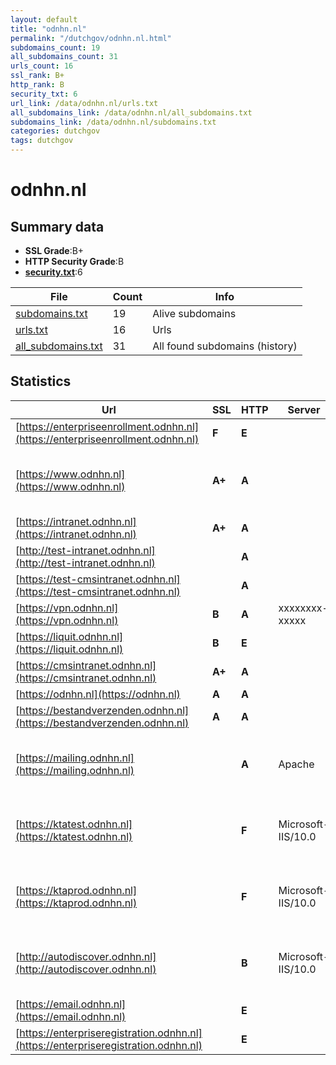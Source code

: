 ```yaml
---
layout: default
title: "odnhn.nl"
permalink: "/dutchgov/odnhn.nl.html"
subdomains_count: 19
all_subdomains_count: 31
urls_count: 16
ssl_rank: B+
http_rank: B
security_txt: 6
url_link: /data/odnhn.nl/urls.txt
all_subdomains_link: /data/odnhn.nl/all_subdomains.txt
subdomains_link: /data/odnhn.nl/subdomains.txt
categories: dutchgov
tags: dutchgov
---
```



# odnhn.nl
## Summary data


 - **SSL Grade**:B+
 - **HTTP Security Grade**:B
 - **[security.txt](https://www.digitaleoverheid.nl/nieuws/standaard-security-txt-nu-verplicht-voor-overheid/)**:6


| File       | Count | Info |
|------------|-------|------|
|[subdomains.txt](/DutchGovScope/data/odnhn.nl/subdomains.txt)|19|Alive subdomains|
|[urls.txt](/DutchGovScope/data/odnhn.nl/urls.txt)|16|Urls|
|[all_subdomains.txt](/DutchGovScope/data/odnhn.nl/all_subdomains.txt)|31|All found subdomains (history)|


## Statistics


| Url | SSL | HTTP | Server | Cookie | HSTS | CORS | CTO | CSP | XFO | XXP | RP |FP| Tech |Title |
|--------|-------|-------|------|------|------|------|------|------|------|------|------|------|------|------|
|[https://enterpriseenrollment.odnhn.nl](https://enterpriseenrollment.odnhn.nl)| **F**| **E**|| | | | | | | | :white_check_mark: | |HSTS||
|[https://www.odnhn.nl](https://www.odnhn.nl)| **A+**| **A**||:white_check_mark: |:white_check_mark: | | | :white_check_mark:| :white_check_mark: | :white_check_mark: | :white_check_mark: | |Apache Tomcat Green Valley CMS HSTS Java|Home - OD NHN|
|[https://intranet.odnhn.nl](https://intranet.odnhn.nl)| **A+**| **A**||:white_check_mark: |:white_check_mark: | | | | :white_check_mark: | :white_check_mark: | :white_check_mark: | |HSTS||
|[http://test-intranet.odnhn.nl](http://test-intranet.odnhn.nl)| | **A**||:white_check_mark: |:white_check_mark: | | | :white_check_mark:| :white_check_mark: | :white_check_mark: | :white_check_mark: | |HSTS||
|[https://test-cmsintranet.odnhn.nl](https://test-cmsintranet.odnhn.nl)| | **A**|| |:white_check_mark: | | | :white_check_mark:| :white_check_mark: | :white_check_mark: | :white_check_mark: | |HSTS|403 - Forbidden:...|
|[https://vpn.odnhn.nl](https://vpn.odnhn.nl)| **B**| **A**|xxxxxxxx-xxxxx| |:white_check_mark: | | |:warning: | :white_check_mark: | :white_check_mark: | :white_check_mark: | |HSTS||
|[https://liquit.odnhn.nl](https://liquit.odnhn.nl)| **B**| **E**|| | | | | | | | :white_check_mark: | |Bootstrap:4 HSTS|Liquit Workspace|
|[https://cmsintranet.odnhn.nl](https://cmsintranet.odnhn.nl)| **A+**| **A**|| |:white_check_mark: | | | :white_check_mark:| :white_check_mark: | :white_check_mark: | :white_check_mark: | |HSTS|403 - Forbidden:...|
|[https://odnhn.nl](https://odnhn.nl)| **A**| **A**||:white_check_mark: |:white_check_mark: | | | :white_check_mark:| :white_check_mark: | :white_check_mark: | :white_check_mark: | |||
|[https://bestandverzenden.odnhn.nl](https://bestandverzenden.odnhn.nl)| **A**| **A**|| |:white_check_mark: | | |:warning: | | :white_check_mark: | :white_check_mark: | |HSTS||
|[https://mailing.odnhn.nl](https://mailing.odnhn.nl)| | **A**|Apache|:white_check_mark: |:white_check_mark: | | | :white_check_mark:| :white_check_mark: | :white_check_mark: | :white_check_mark: | |Apache HTTP Server HSTS PHP:8.2.20||
|[https://ktatest.odnhn.nl](https://ktatest.odnhn.nl)| | **F**|Microsoft-IIS/10.0| | | | | | | | :white_check_mark: | |IIS:10.0 Microsoft ASP.NET Windows Server|IIS Windows Serv...|
|[https://ktaprod.odnhn.nl](https://ktaprod.odnhn.nl)| | **F**|Microsoft-IIS/10.0| | | | | | | | :white_check_mark: | |IIS:10.0 Microsoft ASP.NET Windows Server|IIS Windows Serv...|
|[http://autodiscover.odnhn.nl](http://autodiscover.odnhn.nl)| | **B**|Microsoft-IIS/10.0|:white_check_mark: |:white_check_mark: | | | | :white_check_mark: | :white_check_mark: | :white_check_mark: | |IIS:10.0 Microsoft ASP.NET Windows Server||
|[https://email.odnhn.nl](https://email.odnhn.nl)| | **E**|| | | | | | | | :white_check_mark: | |||
|[https://enterpriseregistration.odnhn.nl](https://enterpriseregistration.odnhn.nl)| | **E**|| | | | | | | | :white_check_mark: | |||

